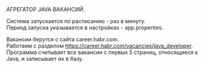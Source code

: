 АГРЕГАТОР JAVA ВАКАНСИЙ.  
  
Система запускается по расписанию - раз в минуту.  
Период запуска указывается в настройках - app.properties.  
  
Вакансии берутся с сайта career.habr.com.  
Работаем с разделом https://career.habr.com/vacancies/java_developer.  
Программа считывает все вакансии c первых 5 страниц, относящиеся к Java, и записывает их в базу.
